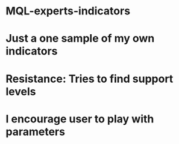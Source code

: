 # MQL-experts-indicators
# Just a one sample of my own indicators
# Resistance: Tries to find support levels 
# I encourage user to play with parameters